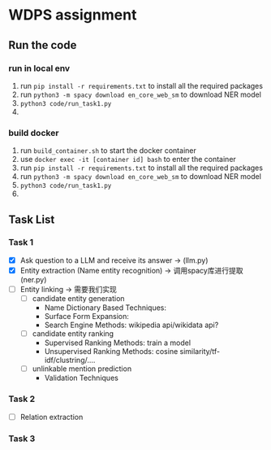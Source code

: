 # WDPS assignment

## Run the code
### run in local env
1. run `pip install -r requirements.txt` to install all the required packages
2. run `python3 -m spacy download en_core_web_sm` to download NER model
3.  `python3 code/run_task1.py` 
4.  
### build docker
1. run `build_container.sh` to start the docker container
2. use `docker exec -it [container id] bash` to enter the container
3. run `pip install -r requirements.txt` to install all the required packages
4. run `python3 -m spacy download en_core_web_sm` to download NER model
5.  `python3 code/run_task1.py` 
6.  


## Task List

### Task 1
- [x]  Ask question to a LLM and receive its answer -> (llm.py)
- [x]  Entity extraction (Name entity recognition) -> 调用spacy库进行提取 (ner.py)
- [ ]  Entity linking -> 需要我们实现
	- [ ] candidate entity generation 
        - Name Dictionary Based Techniques:
        - Surface Form Expansion: 
        - Search Engine Methods: wikipedia api/wikidata api?
	- [ ] candidate entity ranking
    	- Supervised Ranking Methods: train a model
    	- Unsupervised Ranking Methods: cosine similarity/tf-idf/clustring/....
	- [ ] unlinkable mention prediction
        - Validation Techniques 
	
### Task 2

- [ ]  Relation extraction

### Task 3